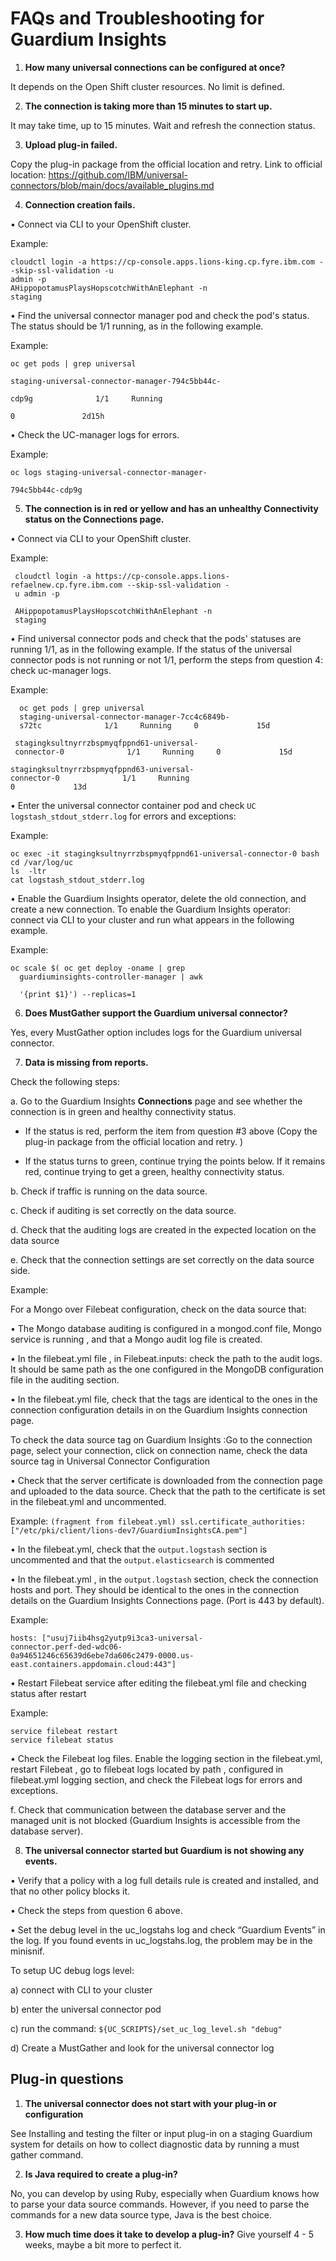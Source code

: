 # FAQs and Troubleshooting for Guardium Insights


1.	**How many universal connections can be configured at once?**

It depends on the Open Shift cluster resources. No limit is defined.

2.	**The connection is taking more than 15 minutes to start up.**

It may take time, up to 15 minutes. Wait and refresh the connection status.

3.	**Upload plug-in failed.**

Copy the plug-in package from the official location and retry. Link to official location:
https://github.com/IBM/universal-connectors/blob/main/docs/available_plugins.md

4.	**Connection creation fails.**

•	Connect via CLI to your OpenShift cluster.

Example:

    cloudctl login -a https://cp-console.apps.lions-king.cp.fyre.ibm.com --skip-ssl-validation -u
    admin -p
    AHippopotamusPlaysHopscotchWithAnElephant -n
    staging

•	Find the universal connector manager pod and check the pod's status.
The status should be 1/1 running, as in the following example.

Example:

    oc get pods | grep universal

    staging-universal-connector-manager-794c5bb44c-

    cdp9g              1/1     Running     

    0               2d15h

•	Check the UC-manager logs for errors.

Example:

    oc logs staging-universal-connector-manager-

    794c5bb44c-cdp9g

5.	**The connection is in red or yellow and has an unhealthy Connectivity status on the Connections page.**

•	Connect via CLI to your OpenShift cluster.

Example:

     cloudctl login -a https://cp-console.apps.lions-refaelnew.cp.fyre.ibm.com --skip-ssl-validation -
     u admin -p

     AHippopotamusPlaysHopscotchWithAnElephant -n
     staging

•	Find universal connector pods and check that the pods' statuses are running 1/1, as in the following example. If the status of the universal connector pods is not running or not 1/1, perform the steps from question 4: check uc-manager logs.

Example:

      oc get pods | grep universal
      staging-universal-connector-manager-7cc4c6849b-
      s72tc              1/1     Running     0             15d

     stagingksultnyrrzbspmyqfppnd61-universal-
     connector-0              1/1     Running     0             15d

    stagingksultnyrrzbspmyqfppnd63-universal-
    connector-0              1/1     Running     
    0             13d

•	Enter the universal connector container pod and check ```UC  logstash_stdout_stderr.log``` for errors and exceptions:

Example:

    oc exec -it stagingksultnyrrzbspmyqfppnd61-universal-connector-0 bash
    cd /var/log/uc
    ls  -ltr
    cat logstash_stdout_stderr.log

•	Enable the Guardium Insights operator, delete the old connection, and create a new connection. To enable the Guardium Insights operator: connect via CLI to your cluster and run what appears in the following example.

Example:

    oc scale $( oc get deploy -oname | grep
      guardiuminsights-controller-manager | awk

      '{print $1}') --replicas=1

6.	**Does MustGather support the Guardium universal connector?**

Yes, every MustGather option includes logs for the Guardium universal connector.

7.	**Data is missing from reports.**

Check the following steps:

a.	Go to the Guardium Insights **Connections** page and see whether the connection is in green and healthy connectivity status.

* If the status is red, perform the item from question #3 above (Copy the plug-in package from the official location and retry. )

* If the status turns to green, continue trying the points below. If it remains red, continue trying to get a green, healthy connectivity status.

b.	Check if traffic is running on the data source.

c.	Check if auditing is set correctly on the data source.

d.	Check that the auditing logs are created in the expected location on the data source

e.	Check that the connection settings are set correctly on the data source side.

Example:

For a Mongo over Filebeat configuration, check on the data source that:

•	The Mongo database auditing is configured in a mongod.conf file, Mongo service is running , and that a Mongo audit log file is created.

•	In the filebeat.yml file , in Filebeat.inputs: check the path to the audit logs. It should be same path as the one configured in the MongoDB configuration file in the auditing section.

•	In the filebeat.yml file,  check that the tags are identical to the ones in the connection configuration details in on the Guardium Insights connection page.

To check the data source tag on Guardium Insights :Go to the connection page, select your connection, click on connection name, check the data source tag in Universal Connector Configuration

•	Check that the server certificate is downloaded from the connection page and uploaded to the data source. Check that the path to the certificate is set in the filebeat.yml and uncommented.

Example: ```(fragment from filebeat.yml)
ssl.certificate_authorities: ["/etc/pki/client/lions-dev7/GuardiumInsightsCA.pem"]```

•	In the filebeat.yml, check that the  ```output.logstash```  section is uncommented and that the ```output.elasticsearch``` is commented

•	In the filebeat.yml , in the ```output.logstash```   section, check the connection hosts and port. They should be identical to the ones in the connection details on the Guardium Insights Connections page. (Port is 443 by default).

Example:

    hosts: ["usuj7iib4hsg2yutp9i3ca3-universal-
    connector.perf-ded-wdc06-
    0a94651246c65639d6ebe7da606c2479-0000.us-
    east.containers.appdomain.cloud:443"]


•	Restart Filebeat service after editing the filebeat.yml file and checking status after restart

Example:

    service filebeat restart
    service filebeat status

•	Check the Filebeat log files. Enable the logging section in the filebeat.yml, restart Filebeat , go to filebeat logs located by path , configured in filebeat.yml logging section, and check the Filebeat logs for errors and exceptions.


f.	Check that communication between the database server and the managed unit is not blocked (Guardium Insights  is accessible from the database server).

8.	**The universal connector started but Guardium is not showing any events.**

•	Verify that a policy with a log full details rule is created and installed, and that no other policy blocks it.

•	Check the steps from question 6 above.

•	Set the debug level in the uc_logstahs log and check “Guardium Events” in the log. If you found events in uc_logstahs.log, the problem may be in the minisnif.

To setup UC debug logs level:

a) connect with CLI to your cluster

b) enter the universal connector pod

c) run the command: ```${UC_SCRIPTS}/set_uc_log_level.sh "debug"```

d) Create a MustGather and look for the universal connector log

## Plug-in questions

1. **The universal connector does not start with your plug-in or configuration**

See Installing and testing the filter or input plug-in on a staging Guardium system for details on how to collect diagnostic data by running a must gather command.

2. **Is Java required to create a plug-in?**

No, you can develop by using Ruby, especially when Guardium knows how to parse your data source commands. However, if you need to parse the commands for a new data source type, Java is the best choice.

3. **How much time does it take to develop a plug-in?**
Give yourself 4 - 5 weeks, maybe a bit more to perfect it.
